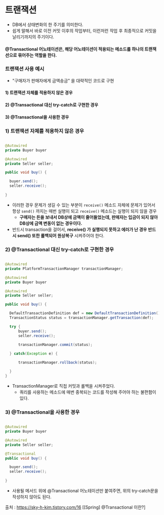 <h1> 트랜잭션 </h1>

- DB에서 상태변화의 한 주기를 의미한다.
- 쉽게 말해서 바로 이전 커밋 이후의 작업부터, 이런저런 작업 후 최종적으로 커밋을 날리기까지의 주기이다.

<h4> @Transactional 어노테이션은, 해당 어노테이션이 적용되는 메소드를 하나의 트랜잭션으로 묶어주는 역할을 한다. </h4>

<h3> 트랜잭션 사용 예시 </h3>

- "구매자가 판매자에게 금액송금" 을 대략적인 코드로 구현

<h4> 1) 트랜잭션 자체를 적용하지 않은 경우 </h4>

<h4> 2) @Transactional 대신 try-catch로 구현한 경우 </h4>

<h4> 3) @Transactional을 사용한 경우 </h4>

<h3> 1) 트랜잭션 자체를 적용하지 않은 경우 </h3>

```java

@Autowired
private Buyer buyer

@Autowired
private Seller seller;

public void buy() {

  buyer.send();			
  seller.receive();
      
}
```

- 이러한 경우 문제가 생길 수 있는 부분이 `receive()` 메소드 자체에 문제가 있어서 항상 `send()` 까지는 매번 실행이 되고 `receive()` 메소드는 실행이 되지 않을 경우
  - **구매자는 돈을 보내서 DB상에 금액이 줄어들었는데, 판매자는 입금이 되지 않아 DB상에 금액 변동이 없는 경우이다.**
-  반드시 transaction을 걸어서, **receive() 가 실행되지 못하고 에러가 난 경우 반드시 send() 또한 롤백되어 원상복구** 시켜주어야 한다.


<h3> 2) @Transactional 대신 try-catch로 구현한 경우 </h3>

```java

@Autowired
private PlatformTransactionManager transactionManager;

@Autowired
private Buyer buyer

@Autowired
private Seller seller;

public void buy() {

  DefaultTransactionDefinition def = new DefaultTransactionDefinition();
  TransactionStatus status = transactionManager.getTransaction(def);

  try {
      buyer.send();			
      seller.receive();
      
      transactionManager.commit(status);

  } catch(Exception e) {

      transactionManager.rollback(status);

  } 
}
```

- TransactionManager로 직접 커밋과 롤백을 시켜주었다.
  - 쿼리를 사용하는 메소드에 매번 중복되는 코드를 작성해 주어야 하는 불편함이 있다.

<h3> 3) @Transactional을 사용한 경우 </h3>

```java

@Autowired
private Buyer buyer

@Autowired
private Seller seller;

@Transactional
public void buy() {

  buyer.send();			
  seller.receive();
  
}

```

- 사용될 메서드 위에 @Transactional 어노테이션만 붙여주면, 위의 try-catch문을 작성하지 않아도 된다.

출처 : https://sky-h-kim.tistory.com/16 [[Spring] @Transactional 이란?]

